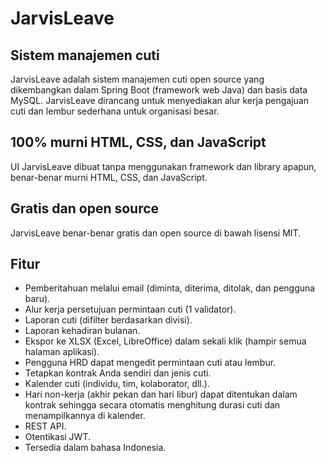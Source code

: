 # JarvisLeave

## Sistem manajemen cuti
JarvisLeave adalah sistem manajemen cuti open source yang dikembangkan dalam Spring Boot (framework web Java) dan basis data MySQL.
JarvisLeave dirancang untuk menyediakan alur kerja pengajuan cuti dan lembur sederhana untuk organisasi besar.

## 100% murni HTML, CSS, dan JavaScript
UI JarvisLeave dibuat tanpa menggunakan framework dan library apapun, benar-benar murni HTML, CSS, dan JavaScript.

## Gratis dan open source
JarvisLeave benar-benar gratis dan open source di bawah lisensi MIT.

## Fitur
* Pemberitahuan melalui email (diminta, diterima, ditolak, dan pengguna baru).
* Alur kerja persetujuan permintaan cuti (1 validator).
* Laporan cuti (difilter berdasarkan divisi).
* Laporan kehadiran bulanan.
* Ekspor ke XLSX (Excel, LibreOffice) dalam sekali klik (hampir semua halaman aplikasi).
* Pengguna HRD dapat mengedit permintaan cuti atau lembur.
* Tetapkan kontrak Anda sendiri dan jenis cuti.
* Kalender cuti (individu, tim, kolaborator, dll.).
* Hari non-kerja (akhir pekan dan hari libur) dapat ditentukan dalam kontrak sehingga secara otomatis menghitung durasi cuti dan menampilkannya di kalender.
* REST API.
* Otentikasi JWT.
* Tersedia dalam bahasa Indonesia.
